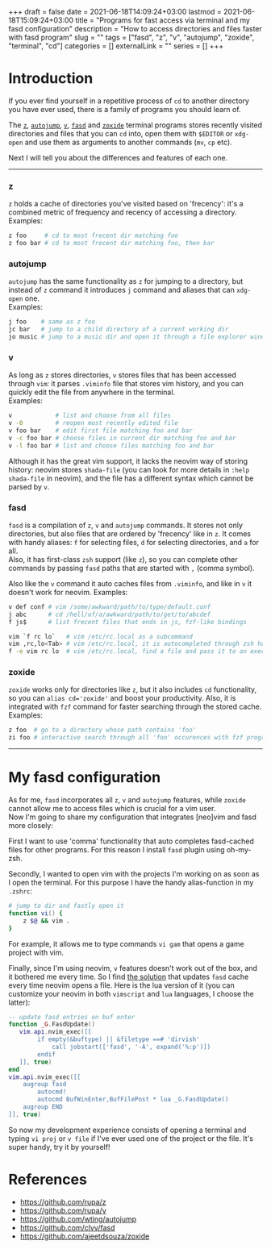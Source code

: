 +++ 
draft = false
date = 2021-06-18T14:09:24+03:00
lastmod = 2021-06-18T15:09:24+03:00
title = "Programs for fast access via terminal and my fasd configuration"
description = "How to access directories and files faster with fasd program"
slug = ""
tags = ["fasd", "z", "v", "autojump", "zoxide", "terminal", "cd"]
categories = []
externalLink = ""
series = []
+++

# Introduction
If you ever find yourself in a repetitive process of `cd` to another directory you have ever used, 
there is a family of programs you should learn of.  

The [`z`](https://github.com/rupa/z), [`autojump`](https://github.com/wting/autojump),
[`v`](https://github.com/rupa/v), [`fasd`](https://github.com/clvv/fasd) and
[`zoxide`](https://github.com/ajeetdsouza/zoxide)
terminal programs stores recently visited directories and files that you can `cd` into, 
open them with `$EDITOR` or `xdg-open` and use them as arguments to another commands (`mv`, `cp` etc).  

Next I will tell you about the differences and features of each one.

---

### z
`z` holds a cache of directories you've visited based on 'frecency': it's a combined metric 
of frequency and recency of accessing a directory.  
Examples:
```bash
z foo     # cd to most frecent dir matching foo
z foo bar # cd to most frecent dir matching foo, then bar
```

### autojump
`autojump` has the same functionality as `z` for jumping to a directory, 
but instead of `z` command it introduces `j` command and aliases that can `xdg-open` one.  
Examples:
```bash
j foo    # same as z foo
jc bar   # jump to a child directory of a current working dir
jo music # jump to a music dir and open it through a file explorer window
```

### v
As long as `z` stores directories, `v` stores files that has been accessed through `vim`: 
it parses `.viminfo` file that stores vim history, 
and you can quickly edit the file from anywhere in the terminal.  
Examples:
```bash
v            # list and choose from all files
v -0         # reopen most recently edited file
v foo bar    # edit first file matching foo and bar
v -c foo bar # choose files in current dir matching foo and bar
v -l foo bar # list and choose files matching foo and bar
```
Although it has the great vim support, it lacks the neovim way of storing history: neovim stores `shada-file` 
(you can look for more details in `:help shada-file` in neovim), 
and the file has a different syntax which cannot be parsed by `v`. 

### fasd
`fasd` is a compilation of `z`, `v` and `autojump` commands. It stores not only directories, 
but also files that are ordered by 'frecency' like in `z`. 
It comes with handy aliases: `f` for selecting files, `d` for selecting directories, and `a` for all.  
Also, it has first-class `zsh` support (like `z`), so you can complete other commands 
by passing `fasd` paths that are started with `,` (comma symbol).

Also like the `v` command it auto caches files from `.viminfo`, and like in `v` it doesn't work 
for neovim.
Examples:
```bash
v def conf # vim /some/awkward/path/to/type/default.conf
j abc      # cd /hell/of/a/awkward/path/to/get/to/abcdef
f js$      # list frecent files that ends in js, fzf-like bindings

vim `f rc lo`   # vim /etc/rc.local as a subcommand
vim ,rc,lo<Tab> # vim /etc/rc.local, it is autocompleted through zsh hooks
f -e vim rc lo  # vim /etc/rc.local, find a file and pass it to an executable (vim in this example)
```

### zoxide
`zoxide` works only for directories like `z`, but it also includes `cd` functionality, 
so you can `alias cd='zoxide'` and boost your productivity. Also, it is integrated with `fzf` 
command for faster searching through the stored cache.  
Examples:
```bash
z foo  # go to a directory whose path contains 'foo'
zi foo # interactive search through all 'foo' occurences with fzf program
```
---

# My fasd configuration
As for me, `fasd` incorporates all `z`, `v` and `autojump` features, while `zoxide` 
cannot allow me to access files which is crucial for a vim user.  
Now I'm going to share my configuration that integrates [neo]vim and fasd more closely:  

First I want to use 'comma' functionality that auto completes fasd-cached files 
for other programs.
For this reason I install `fasd` plugin using oh-my-zsh.

Secondly, I wanted to open vim with the projects I'm working on as soon as I open the terminal.
For this purpose I have the handy alias-function in my `.zshrc`:  
```zsh
# jump to dir and fastly open it
function vi() {
    z $@ && vim .
}
```
For example, it allows me to type commands `vi gam` that opens a game project with vim.

Finally, since I'm using neovim, `v` features doesn't work out of the box, and it bothered 
me every time. 
So I find [the solution](https://github.com/clvv/fasd/issues/91#issuecomment-270817365)
that updates `fasd` cache every time neovim opens a file. Here is the lua version of it
(you can customize your neovim in both `vimscript` and `lua` languages, I choose the latter):
```lua
-- update fasd entries on buf enter
function _G.FasdUpdate()
   vim.api.nvim_exec([[
        if empty(&buftype) || &filetype ==# 'dirvish'
            call jobstart(['fasd', '-A', expand('%:p')])
        endif
   ]], true)
end
vim.api.nvim_exec([[
    augroup fasd
        autocmd!
        autocmd BufWinEnter,BufFilePost * lua _G.FasdUpdate()
    augroup END
]], true)
```
So now my development experience consists of opening a terminal and typing `vi proj` or `v file`
if I've ever used one of the project or the file. It's super handy, try it by yourself!

# References
- https://github.com/rupa/z
- https://github.com/rupa/v
- https://github.com/wting/autojump
- https://github.com/clvv/fasd
- https://github.com/ajeetdsouza/zoxide
